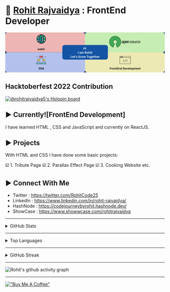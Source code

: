 

# :wave: [Rohit Rajvaidya](https://github.com/RohitRajvaidya5) : FrontEnd Developer

![LinkedIn Banner for Profile](/assets/LinkedIn%20Banner%20for%20Profile.png)

## Hacktoberfest 2022 Contribution 

[![@rohitrajvaidya5's Holopin board](https://holopin.io/api/user/board?user=rohitrajvaidya5)](https://holopin.io/@rohitrajvaidya5)

## :arrow_forward: Currently![FrontEnd Development]

I have learned HTML , CSS and JavaScript and currently on ReactJS.


## :arrow_forward: Projects

With HTML and CSS I have done some basic projects:

:ballot_box_with_check: 1. Tribute Page
:ballot_box_with_check: 2. Parallax Effect Page
:ballot_box_with_check: 3. Cooking Website 
etc.


## :arrow_forward: Connect With Me

- Twitter : https://twitter.com/RohitCode25
- LinkedIn : https://www.linkedin.com/in/rohit-rajvaidya/
- HashNode : https://codejourneybyrohit.hashnode.dev/
- ShowCase : https://www.showwcase.com/rohitrajvaidya

***

<details>
<br>
<summary>GitHub Stats</summary>

![Rohit's GitHub stats](https://github-readme-stats.vercel.app/api?username=RohitRajvaidya5&count_private=true)

</details>



***

<details>
<br>
<summary>Top Languages</summary>

[![Top Langs](https://github-readme-stats.vercel.app/api/top-langs/?username=RohitRajvaidya5)](https://github.com/RohitRajvaidya5/github-readme-stats)

</details>
  
***

<details>
<br>
<summary>GitHub Streak</summary>

![Rohit's GitHub Streak](https://github-readme-streak-stats.herokuapp.com/?user=RohitRajvaidya5&theme=lights)

</details>

***
![Rohit's github activity graph](https://activity-graph.herokuapp.com/graph?username=RohitRajvaidya5&theme=rogue)
***
[!["Buy Me A Coffee"](https://www.buymeacoffee.com/assets/img/custom_images/orange_img.png)](https://www.buymeacoffee.com/rohitcode25)





